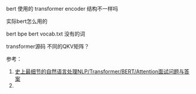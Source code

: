bert 使用的 transformer encoder 结构不一样吗

实际bert怎么用的

bert bpe
bert vocab.txt 没有的词


transformer源码 不同的QKV矩阵？














参考：
1. [史上最细节的自然语言处理NLP/Transformer/BERT/Attention面试问题与答案](https://zhuanlan.zhihu.com/p/348373259)
2. 
